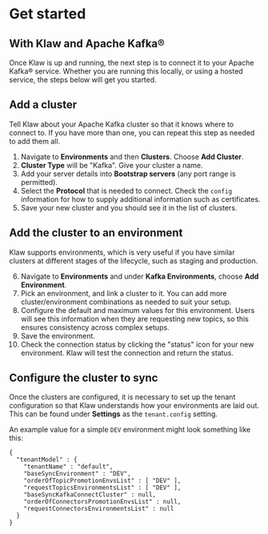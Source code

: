# Get started

## With Klaw and Apache Kafka®

Once Klaw is up and running, the next step is to connect it to your
Apache Kafka® service. Whether you are running this locally, or using a
hosted service, the steps below will get you started.

## Add a cluster

Tell Klaw about your Apache Kafka cluster so that it knows where to
connect to. If you have more than one, you can repeat this step as
needed to add them all.

1.  Navigate to **Environments** and then **Clusters**. Choose **Add
    Cluster**.
2.  **Cluster Type** will be \"Kafka\". Give your cluster a name.
3.  Add your server details into **Bootstrap servers** (any port range
    is permitted).
4.  Select the **Protocol** that is needed to connect. Check the
    `config` information for how to supply
    additional information such as certificates.
5.  Save your new cluster and you should see it in the list of clusters.

## Add the cluster to an environment

Klaw supports environments, which is very useful if you have similar
clusters at different stages of the lifecycle, such as staging and
production.

6.  Navigate to **Environments** and under **Kafka Environments**,
    choose **Add Environment**.
7.  Pick an environment, and link a cluster to it. You can add more
    cluster/environment combinations as needed to suit your setup.
8.  Configure the default and maximum values for this environment. Users
    will see this information when they are requesting new topics, so
    this ensures consistency across complex setups.
9.  Save the environment.
10. Check the connection status by clicking the \"status\" icon for your
    new environment. Klaw will test the connection and return the
    status.

## Configure the cluster to sync

Once the clusters are configured, it is necessary to set up the tenant
configuration so that Klaw understands how your environments are laid
out. This can be found under **Settings** as the `tenant.config`
setting.

An example value for a simple `DEV` environment might look something
like this:

    {
      "tenantModel" : {
        "tenantName" : "default",
        "baseSyncEnvironment" : "DEV",
        "orderOfTopicPromotionEnvsList" : [ "DEV" ],
        "requestTopicsEnvironmentsList" : [ "DEV" ],
        "baseSyncKafkaConnectCluster" : null,
        "orderOfConnectorsPromotionEnvsList" : null,
        "requestConnectorsEnvironmentsList" : null
      }
    }
